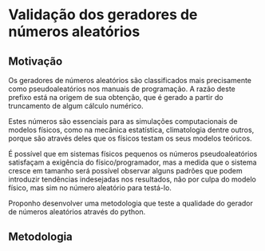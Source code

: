 # Validação dos geradores de números aleatórios

## Motivação

Os geradores de números aleatórios são classificados mais precisamente como pseudoaleatórios nos manuais de programação. A razão deste prefixo está na origem de sua obtenção, que é gerado a partir do truncamento de algum cálculo numérico. 

Estes números são essenciais para as simulações computacionais de modelos físicos, como na mecânica estatística, climatologia dentre outros, porque são através deles que os físicos testam os seus modelos teóricos.

É possível que em sistemas físicos pequenos os números pseudoaleatórios satisfaçam a exigência do físico/programador, mas a medida que o sistema cresce em tamanho será possível observar alguns padrões que podem introduzir tendências indesejadas nos resultados, não por culpa do modelo físico, mas sim no número aleatório para testá-lo.

Proponho desenvolver uma metodologia que teste a qualidade do gerador de números aleatórios através do python.


## Metodologia

